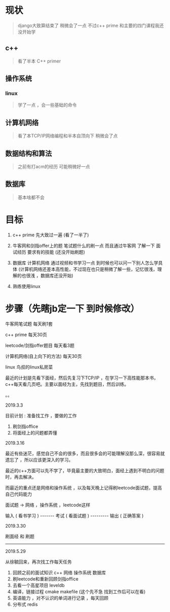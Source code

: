 # 现状

> django大致算结束了 稍微会了一点 
不过c++ prime 和主要的四门课程我还没开始学

## c++ 

> 看了半本 C++ primer

## 操作系统

### linux

> 学了一点 ，会一些基础的命令

## 计算机网络

> 看了本TCP/IP网络编程和半本自顶向下 稍微会了点


## 数据结构和算法

> 之前有打acm的经历 可能稍微好一点 


## 数据库

> 基本啥都不会

# 目标

1. c++ prime 先大致过一遍 (看了一半了)

2. 牛客网和剑指offer上的题 笔试题什么的刷一点 而且通过牛客网 了解一下
面试经历 要求有的技能  (还没开始刷题)


3. 数据库  计算机网络 通过视频和书学习一点 到时候也可以问一下别人怎么学具体 (计算机网络还差本高性能，不过现在也只是稍微了解一些，记忆很浅，理解的也很浅  ，数据库还没开始)

4. 熟练使用linux

# 步骤（先瞎jb定一下 到时候修改）

牛客网笔试题 每天刷1套

c++ prime 每天30页

leetcode/剑指offer题目 每天看3题

计算机网络(自上向下的方法) 每天30页

linux 鸟叔的linux私房菜

最近的计划是先看下面经，然后先复习下TCP/IP ，在学习一下高性能那本书，c++每天看几页吧。主要以面经为主，先找到题目，然后训练。


。。



2019.3.3  

目前计划 :  准备找工作  ，要做的工作 

1. 刷剑指office
2. 将面经上的问题都弄懂





2019.3.16

最近有些迷茫，感觉自己不会的很多，而且很多会的可能理解没那么深，很容易就遗忘了 ，所以应该更深入的学习。

最近的c++方面可以先不学了，毕竟最主要的大致明白，面经上遇到不明白的问题时，再去解决。

而最近的重点还是网络和操作系统 ，以及每天晚上记得刷leetcode面试题，提高自己代码能力

面试题 -> 网络 ，操作系统   ，leetcode这样

输入 ( 看书学习 )    -------  考试 ( 看面试题 )   ---------  输出 (  正确答案 )



2019.3.30

刷面经 和 刷题   

---

2019.5.29

从徐毓回来，再次找工作每天任务

1. 回顾之前的面试知识  c++  网络 操作系统   数据库  
2. 刷leetcode和重新回顾剑指office  
3. 去看一个高星项目  leveldb
4. 编译，链接过程  cmake  makefile (这个先不急 找到工作后可以在看)
5. 英语能力 ，对不认识的单词进行记录 ，每天回顾
6. 分布式 redis  

